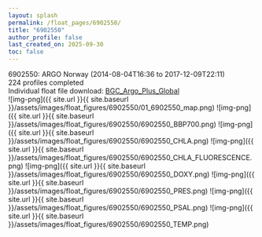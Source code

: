 ```yaml
---
layout: splash
permalink: /float_pages/6902550/
title: "6902550"
author_profile: false
last_created_on: 2025-09-30
toc: false
---
```

 
6902550: ARGO Norway (2014-08-04T16:36 to 2017-12-09T22:11)\
224 profiles completed\
Individual float file download: [BGC_Argo_Plus_Global](https://ftp.soest.hawaii.edu/bgc_argo_plus/Individual_Floats/outliers_removed/6902550_Sprof_processed.nc)\
![img-png]({{ site.url }}{{ site.baseurl }}/assets/images/float_figures/6902550/01_6902550_map.png)
![img-png]({{ site.url }}{{ site.baseurl }}/assets/images/float_figures/6902550/6902550_BBP700.png)
![img-png]({{ site.url }}{{ site.baseurl }}/assets/images/float_figures/6902550/6902550_CHLA.png)
![img-png]({{ site.url }}{{ site.baseurl }}/assets/images/float_figures/6902550/6902550_CHLA_FLUORESCENCE.png)
![img-png]({{ site.url }}{{ site.baseurl }}/assets/images/float_figures/6902550/6902550_DOXY.png)
![img-png]({{ site.url }}{{ site.baseurl }}/assets/images/float_figures/6902550/6902550_PRES.png)
![img-png]({{ site.url }}{{ site.baseurl }}/assets/images/float_figures/6902550/6902550_PSAL.png)
![img-png]({{ site.url }}{{ site.baseurl }}/assets/images/float_figures/6902550/6902550_TEMP.png)
